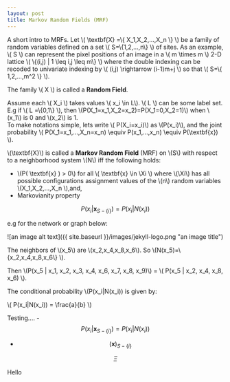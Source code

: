 ```yaml
---
layout: post
title: Markov Random Fields (MRF)
---
```


A short intro to MRFs. Let \\( \textbf{X} =\\{ X_1,X_2,...,X_n \\} \\) be a family of random variables defined on a set \\( S=\\{1,2,...,n\\} \\) of sites. 
As an example, \\( S \\) can represent the pixel positions of an image in a \\( m \times m \\) 2-D lattice \\( \\{(i,j) | 1 \leq i,j \leq m\\} \\) where the double indexing can be recoded to univariate indexing by \\( (i,j) \rightarrow (i-1)m+j \\) so that \\( S=\\{ 1,2,...,m^2 \\} \\). 

The family \\( X \\) is called a **Random Field**. 

Assume each \\( X_i \\) takes values \\( x_i \in L\\). \\( L \\) can be some label set. 
E.g if \\( L =\\{0,1\\} \\), then \\(P(X_1=x_1,X_2=x_2)=P(X_1=0,X_2=1)\\) when \\(x_1\\) is 0 and \\(x_2\\) is 1.  
To make notations simple, lets write \\( P(X_i=x_i)\\) as \\(P(x_i)\\), and the joint probability \\( P(X_1=x_1,...,X_n=x_n) \\equiv P(x_1,...,x_n) \\equiv  P(\textbf{x}) \\).

\\(\textbf{X}\\) is called a **Markov Random Field** (MRF) on \\(S\\) with respect to a neighborhood system \\(N\\) iff the following holds:
 
 - \\(P( \textbf{x} ) > 0\\) for all \\( \textbf{x} \in \Xi \\) where \\(\Xi\\) has all possible configurations assignment values of the \\(n\\) random variables \\(X_1,X_2,...,X_n \\),and, 
 - Markovianity property

$$P(x_i|\textbf{x}_{S-\{i\}}) = P(x_i|N(x_i))$$

e.g for the network or graph below:

![an image alt text]({{ site.baseurl }}/images/jekyll-logo.png "an image title")

The neighbors of \\(x_5\\) are \\(x_2,x_4,x_8,x_6\\). So \\(N(x_5)=\\{x_2,x_4,x_8,x_6\\} \\). 

Then \\(P(x_5 | x_1, x_2, x_3, x_4, x_6, x_7, x_8, x_9)\\) = \\( P(x_5 | x_2, x_4, x_8, x_6) \\).

The conditional probability \\(P(x_i|N(x_i)) is given by:
 
\\( P(x_i|N(x_i)) = \frac{a}{b} \\)


Testing....
-$$P(x_i|\textbf{x}_{S-\{i\}}) = P(x_i|N(x_i))$$
- $$(\textbf{x})_{S-\{i\}}$$
 
$$\Xi$$  

Hello

